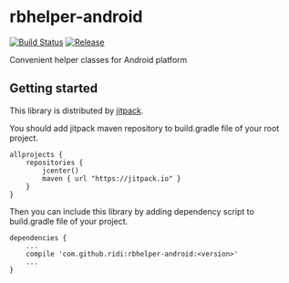 # rbhelper-android

[![Build Status](https://travis-ci.org/ridi/rbhelper-android.svg?branch=master)](https://travis-ci.org/ridi/rbhelper-android)
[![Release](https://jitpack.io/v/ridi/rbhelper-android.svg)](https://jitpack.io/#ridi/rbhelper-android)

Convenient helper classes for Android platform

## Getting started

This library is distributed by [jitpack](https://jitpack.io).

You should add jitpack maven repository to build.gradle file of your root project.

```
allprojects {
    repositories {
        jcenter()
        maven { url "https://jitpack.io" }
    }
}
```

Then you can include this library by adding dependency script to build.gradle file of your project.

```
dependencies {
    ...
    compile 'com.github.ridi:rbhelper-android:<version>'
    ...
}
```
